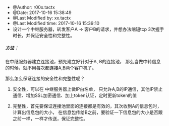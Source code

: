 
 * @Author: r00x.tactx 
 * @Date: 2017-10-16 15:38:49 
 * @Last Modified by: xx.tactx
 * @Last Modified time: 2017-10-16 15:39:10
 * 设计一个中继服务器，转发客户A -> 客户B的请求，并想办法缩短tcp 3次握手时长，并保证安全性和完整性。




##### 方法：

 在中继服务器建立连接池，预先建立好针对于A, B的连接池， 那么当做中转信息的时候，就不用每次都连接A,B两个客户机了。

那么怎么保证连接的安全性和完整性呢？

1. 安全性，可以在 中继服务器上做IP白名单， 只允许A,B的IP通信，其他IP禁止通信、增加SSL加密通信、加上token认证，定时更新token的值

2. 完整性，首先要保证连接池里面的连接都是有效的，其次收到A的信息包时，计算出信息包的大小， 在信息包传给B之前，要验证一下信息包的大小是否跟之前一样，一样才传送，保证完整性。


